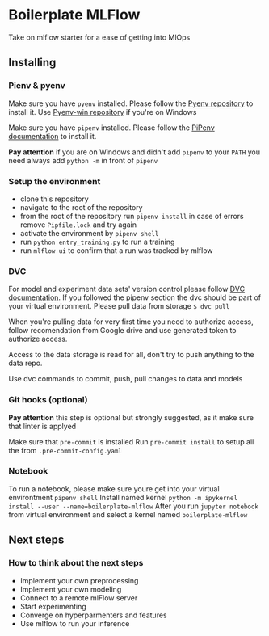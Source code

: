# Boilerplate MLFlow

Take on mlflow starter for a ease of getting into MlOps

## Installing

### Pienv & pyenv

Make sure you have `pyenv` installed. Please follow the [Pyenv repository](https://github.com/pyenv/pyenv) to install it. Use [Pyenv-win repository](https://github.com/pyenv-win/pyenv-win) if you're on Windows

Make sure you have `pipenv` installed. Please follow the [PiPenv documentation](https://pipenv-fork.readthedocs.io/en/latest/install.html) to install it.

**Pay attention** if you are on Windows and didn't add `pipenv` to your `PATH` you need always add `python -m` in front of `pipenv`

### Setup the environment
- clone this repository
- navigate to the root of the repository
- from the root of the repository run `pipenv install` in case of errors remove `Pipfile.lock` and try again
- activate the environment by `pipenv shell`
- run `python entry_training.py` to run a training
- run `mlflow ui` to confirm that a run was tracked by mlflow

### DVC

For model and experiment data sets' version control please follow [DVC documentation](https://dvc.org/).
If you followed the pipenv section the dvc should be part of your virtual environment.
Please pull data from storage `$ dvc pull`

When you're pulling data for very first time you need to authorize access, follow recomendation from Google drive and use generated token to authorize access.

Access to the data storage is read for all, don't try to push anything to the data repo.

Use dvc commands to commit, push, pull changes to data and models

### Git hooks (optional)

**Pay attention** this step is optional but strongly suggested, as it make sure that linter is applyed

Make sure that `pre-commit` is installed
Run `pre-commit install` to setup all the from `.pre-commit-config.yaml`

### Notebook

To run a notebook, please make sure youre get into your virtual environtment `pipenv shell`
Install named kernel `python -m ipykernel install --user --name=boilerplate-mlflow`
After you run `jupyter notebook` from virtual environment and select a kernel named `boilerplate-mlflow`



## Next steps

### How to think about the next steps

- Implement your own preprocessing
- Implement your own modeling
- Connect to a remote mlFlow server
- Start experimenting
- Converge on hyperparmenters and features
- Use mlflow to run your inference
